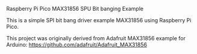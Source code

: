 
Raspberry Pi Pico MAX31856 SPU Bit banging Example 

This is a simple SPI bit bang driver example MAX31856 using Raspberry Pi Pico. 

This project was originally derived from  Adafruit MAX31856 example for Arduino: https://github.com/adafruit/Adafruit_MAX31856